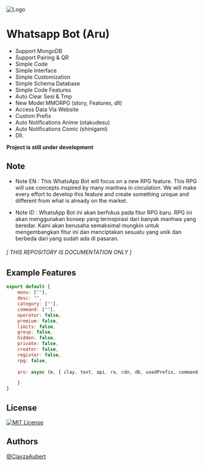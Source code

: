 ![Logo](https://telegra.ph/file/a48401f1ce8856c7d04cb.jpg)
# Whatsapp Bot (Aru)
 *  Support MongoDB
 *  Support Pairing & QR
 *  Simple Code
 *  Simple Interface
 *  Simple Customization
 *  Simple Schema Database
 *  Simple Code Features
 *  Auto Clear Sesi & Tmp
 *  New Model MMORPG (story, Features, dll)
 *  Access Data Via Website
 *  Custom Prefix
 *  Auto Notifications Anime (otakudesu)
 *  Auto Notifications Comic (shinigami)
 *  Dll.
 
**Project is still under development**
## Note
 * Note EN : This WhatsApp Bot will focus on a new RPG feature. This RPG will use concepts inspired by many manhwa in circulation. We will make every effort to develop this feature and create something unique and different from what is already on the market.

 * Note ID : WhatsApp Bot ini akan berfokus pada fitur RPG baru. RPG ini akan menggunakan konsep yang terinspirasi dari banyak manhwa yang beredar. Kami akan berusaha semaksimal mungkin untuk mengembangkan fitur ini dan menciptakan sesuatu yang unik dan berbeda dari yang sudah ada di pasaran.

###### [ THIS REPOSITORY IS DOCUMENTATION ONLY ]
## Example Features

```javascript
export default {
    menu: [""],
    desc: "",
    category: [""],
    command: [""],
    operator: false,
    premium: false,
    limits: false,
    group: false,
    hidden: false,
    private: false,
    creator: false,
    register: false,
    rpg: false,
    
    aru: async (m, { clay, text, api, ra, cdn, db, usedPrefix, command }) => {

    }
}
```
## License

[![MIT License](https://img.shields.io/badge/License-MIT-green.svg)](https://choosealicense.com/licenses/mit/)

## Authors

[@ClayzaAubert](https://github.com/@ClayzaAubert)
